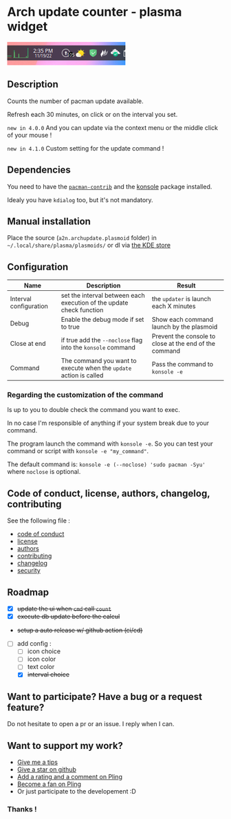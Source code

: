 # Arch update counter - plasma widget

![screenshot of the plugin](git-assets/img/screenshot.png)

## Description

Counts the number of pacman update available.

Refresh each 30 minutes, on click or on the interval you set.

`new in 4.0.0` And you can update via the context menu or the middle click of your mouse !

`new in 4.1.0` Custom setting for the update command !

## Dependencies

You need to have the [`pacman-contrib`](https://archlinux.org/packages/extra/x86_64/pacman-contrib/) and the [konsole](https://archlinux.org/packages/extra/x86_64/konsole/) package installed.

Idealy you have `kdialog` too, but it's not mandatory.

## Manual installation

Place the source (`a2n.archupdate.plasmoid` folder) in `~/.local/share/plasma/plasmoids/` or dl via [the KDE store](https://www.pling.com/p/1940819/)

## Configuration

| Name | Description | Result |
|--|--|--|
| Interval configuration | set the interval between each execution of the update check function | the `updater` is launch each X minutes |
| Debug | Enable the debug mode if set to true | Show each command launch by the plasmoid |
| Close at end | if true add the `--noclose` flag into the `konsole` command | Prevent the console to close at the end of the command |
| Command | The command you want to execute when the `update` action is called | Pass the command to `konsole -e` |

### Regarding the customization of the command

Is up to you to double check the command you want to exec.

In no case I'm responsible of anything if your system break due to your command.

The program launch the command with `konsole -e`. So you can test your command or script with `konsole -e "my_command"`.

The default command is: `konsole -e (--noclose) 'sudo pacman -Syu'` where `noclose` is optional.

## Code of conduct, license, authors, changelog, contributing

See the following file :
- [code of conduct](CODE_OF_CONDUCT.md)
- [license](LICENSE)
- [authors](AUTHORS)
- [contributing](CONTRIBUTING.md)
- [changelog](CHANGELOG)
- [security](SECURITY.md)

## Roadmap

- [x] ~~update the ui when `cmd` call `count`~~
- [x] ~~execute db update before the calcul~~
- ~~setup a auto release w/ github action (ci/cd)~~
- [ ] add config :
  - [ ] icon choice
  - [ ] icon color
  - [ ] text color
  - [x] ~~interval choice~~

## Want to participate? Have a bug or a request feature?

Do not hesitate to open a pr or an issue. I reply when I can.

## Want to support my work?

- [Give me a tips](https://ko-fi.com/a2n00)
- [Give a star on github](https://github.com/bouteillerAlan/archupdate)
- [Add a rating and a comment on Pling](https://www.pling.com/p/1940819/)
- [Become a fan on Pling](https://www.pling.com/p/1940819/)
- Or just participate to the developement :D

### Thanks !
